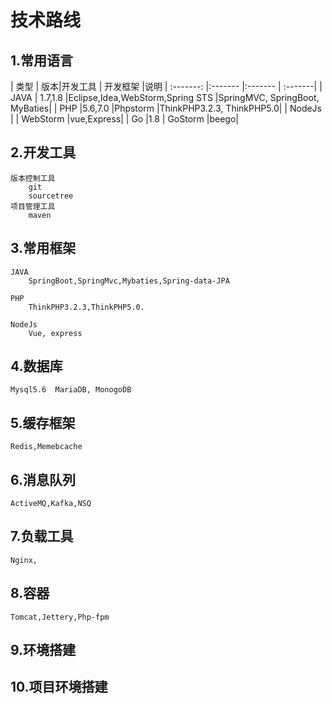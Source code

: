 # 技术路线

## 1.常用语言
| 类型      | 版本|开发工具 | 开发框架 |说明
| :-------:  |:------- |:------- | :-------|
| JAVA 		| 1.7,1.8	|Eclipse,Idea,WebStorm,Spring STS |SpringMVC, SpringBoot, MyBaties|
| PHP  		|5.6,7.0 	|Phpstorm |ThinkPHP3.2.3, ThinkPHP5.0|
| NodeJs 	| 			| WebStorm |vue,Express|
| Go 		|1.8 		| GoStorm |beego|


## 2.开发工具
	版本控制工具
		git
		sourcetree
	项目管理工具
		maven

## 3.常用框架
	JAVA
		SpringBoot,SpringMvc,Mybaties,Spring-data-JPA

	PHP
		ThinkPHP3.2.3,ThinkPHP5.0.

	NodeJs
		Vue, express


## 4.数据库
	Mysql5.6  MariaDB, MonogoDB


## 5.缓存框架
	Redis,Memebcache

## 6.消息队列
	ActiveMQ,Kafka,NSQ

## 7.负载工具
	Nginx,

## 8.容器
	Tomcat,Jettery,Php-fpm

## 9.环境搭建


## 10.项目环境搭建


